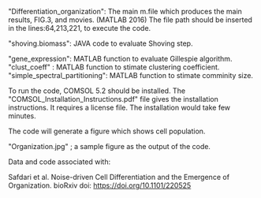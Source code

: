 "Differentiation_organization": The main m.file which produces the main results, FIG.3, and movies. (MATLAB 2016)
The file path should be inserted in the lines:64,213,221, to execute the code. 


"shoving.biomass": JAVA code to evaluate Shoving step.

"gene_expression": MATLAB function to evaluate Gillespie algorithm. 
"clust_coeff" : MATLAB function to stimate clustering coefficient. 
"simple_spectral_partitioning": MATLAB function to stimate comminity size. 

To run the code, COMSOL 5.2 should be installed. The "COMSOL_Installation_Instructions.pdf" file gives the installation instructions. It requires a license file. The installation would take few minutes. 

The code will generate a figure which shows cell population.  

"Organization.jpg" ; a sample figure as the output of the code. 

Data and code associated with:

Safdari et al. Noise-driven Cell Differentiation and the Emergence of Organization. bioRxiv doi: https://doi.org/10.1101/220525
